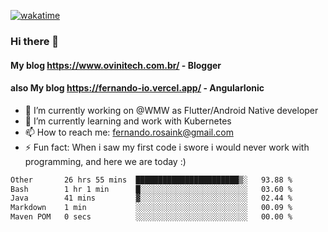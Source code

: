 [![wakatime](https://wakatime.com/badge/user/d5892087-17e6-46ab-8384-91a71a9b88d8.svg)](https://wakatime.com/@d5892087-17e6-46ab-8384-91a71a9b88d8)
### Hi there 👋

#### My blog https://www.ovinitech.com.br/ - Blogger
#### also My blog https://fernando-io.vercel.app/ - AngularIonic

- 🔭 I’m currently working on @WMW as Flutter/Android Native developer
- 🌱 I’m currently learning and work with Kubernetes
- 📫 How to reach me: fernando.rosaink@gmail.com 
- ⚡ Fun fact: When i saw my first code i swore i would never work with programming, and here we are today :)

<!--START_SECTION:waka-->

```txt
Other       26 hrs 55 mins  ███████████████████████▒░   93.88 %
Bash        1 hr 1 min      █░░░░░░░░░░░░░░░░░░░░░░░░   03.60 %
Java        41 mins         ▓░░░░░░░░░░░░░░░░░░░░░░░░   02.44 %
Markdown    1 min           ░░░░░░░░░░░░░░░░░░░░░░░░░   00.09 %
Maven POM   0 secs          ░░░░░░░░░░░░░░░░░░░░░░░░░   00.00 %
```

<!--END_SECTION:waka-->
